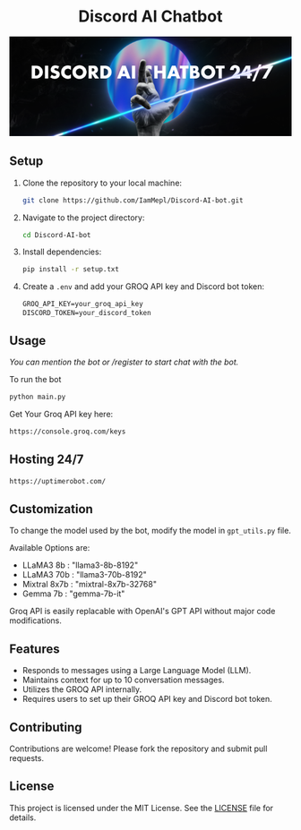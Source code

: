 
<h1 align="center">Discord AI Chatbot</h1>


<p align="center">
<img src="https://raw.githubusercontent.com/IamMepl/IamMepl/refs/heads/main/static.png"/>
</p>

## Setup

1. Clone the repository to your local machine:

   ```bash
   git clone https://github.com/IamMepl/Discord-AI-bot.git
   ```

2. Navigate to the project directory:

    ```bash
    cd Discord-AI-bot
    ```

3. Install dependencies:

   ```bash
   pip install -r setup.txt
   ```

4. Create a `.env` and add your GROQ API key and Discord bot token:

   ```
   GROQ_API_KEY=your_groq_api_key
   DISCORD_TOKEN=your_discord_token
   ```
## Usage

*You can mention the bot or /register to start chat with the bot.*

To run the bot

   ```bash
   python main.py
   ```

Get Your Groq API key here:

```bash
https://console.groq.com/keys
```
## Hosting 24/7

```bash
https://uptimerobot.com/
```

## Customization

To change the model used by the bot, modify the model in `gpt_utils.py` file.

Available Options are:
- LLaMA3 8b    : "llama3-8b-8192"
- LLaMA3 70b   : "llama3-70b-8192"
- Mixtral 8x7b : "mixtral-8x7b-32768"
- Gemma 7b     : "gemma-7b-it"

Groq API is easily replacable with OpenAI's GPT API without major code modifications.

## Features

- Responds to messages using a Large Language Model (LLM).
- Maintains context for up to 10 conversation messages.
- Utilizes the GROQ API internally.
- Requires users to set up their GROQ API key and Discord bot token.

## Contributing

Contributions are welcome! Please fork the repository and submit pull requests.

## License

This project is licensed under the MIT License. See the [LICENSE](LICENSE) file for details.
